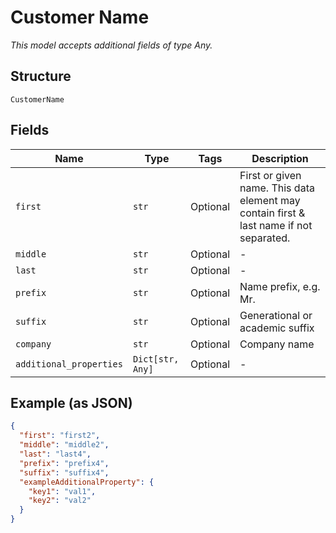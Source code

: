 
# Customer Name

*This model accepts additional fields of type Any.*

## Structure

`CustomerName`

## Fields

| Name | Type | Tags | Description |
|  --- | --- | --- | --- |
| `first` | `str` | Optional | First or given name. This data element may contain first & last name if not separated. |
| `middle` | `str` | Optional | - |
| `last` | `str` | Optional | - |
| `prefix` | `str` | Optional | Name prefix, e.g. Mr. |
| `suffix` | `str` | Optional | Generational or academic suffix |
| `company` | `str` | Optional | Company name |
| `additional_properties` | `Dict[str, Any]` | Optional | - |

## Example (as JSON)

```json
{
  "first": "first2",
  "middle": "middle2",
  "last": "last4",
  "prefix": "prefix4",
  "suffix": "suffix4",
  "exampleAdditionalProperty": {
    "key1": "val1",
    "key2": "val2"
  }
}
```

